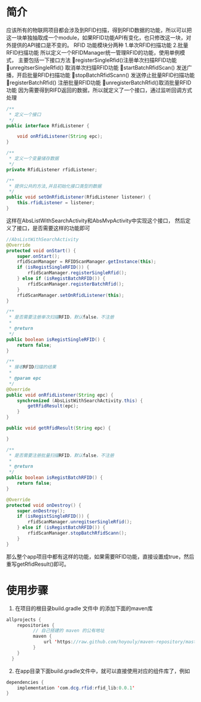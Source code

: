 # 简介
应该所有的物联网项目都会涉及到RFID扫描，得到RFID数据的功能，所以可以把这一块单独抽取成一个module，如果RFID功能API有变化，也只修改这一块，对外提供的API接口是不变的。
RFID 功能模块分两种
1.单次RFID扫描功能
2.批量RFID扫描功能
所以定义一个RFIDManager统一管理RFID的功能，使用单例模式，
主要包括一下接口方法
registerSingleRfid()注册单次扫描RFID功能
unregitserSingleRfid() 取消单次扫描RFID功能
startBatchRfidScan() 发送广播，开启批量RFID扫描功能
stopBatchRfidScann() 发送停止批量RFID扫描功能
registerBatchRfid()  注册批量RFID功能
unregisterBatchRfid()取消批量RFID功能
因为需要得到RIFD返回的数据，所以就定义了一个接口，通过监听回调方式处理

```java
/**
 * 定义一个接口
 */
public interface RfidListener {

    void onRfidListener(String epc);
}

/**
 * 定义一个变量储存数据
 */
private RfidListener rfidListener;

/**
 * 提供公共的方法,并且初始化接口类型的数据
 */
public void setOnRfidListener(RfidListener listener) {
    this.rfidListener = listener;
}
```
这样在AbsListWithSearchActivity和AbsMvpActivity中实现这个接口，
然后定义了接口，是否需要这样的功能即可
```java
//AbsListWithSearchActivity
@Override
protected void onStart() {
    super.onStart();
    rfidScanManager = RFIDScanManager.getInstance(this);
    if (isRegistSingleRFID()) {
        rfidScanManager.registerSingleRfid();
    } else if (isRegistBatchRFID()) {
        rfidScanManager.registerBatchRfid();
    }
    rfidScanManager.setOnRfidListener(this);
}

/**
 * 是否需要注册单次扫描RFID，默认false，不注册
 *
 * @return
 */
public boolean isRegistSingleRFID() {
    return false;
}

/**
 * 接收RFID扫描的结果
 *
 * @param epc
 */
@Override
public void onRfidListener(String epc) {
    synchronized (AbsListWithSearchActivity.this) {
        getRfidResult(epc);
    }
}

public void getRfidResult(String epc) {

}

/**
 * 是否需要注册批量扫描RFID，默认false，不注册
 *
 * @return
 */
public boolean isRegistBatchRFID() {
    return false;
}

@Override
protected void onDestroy() {
    super.onDestroy();
    if (isRegistSingleRFID()) {
        rfidScanManager.unregitserSingleRfid();
    } else if (isRegistBatchRFID()) {
        rfidScanManager.stopBatchRfidScann();
    }
}
```
那么整个app项目中都有这样的功能，如果需要RFID功能，直接设置成true，然后重写getRfidResult()即可。


# 使用步骤

1. 在项目的根目录build.gradle 文件中 的添加下面的maven库

```java
allprojects {
    repositories {
          // 自己搭建的 maven 的公有地址
          maven {
              url 'https://raw.github.com/hoyouly/maven-repository/master'
          }
    }
  }

```
2. 在app目录下面build.gradle文件中，就可以直接使用对应的组件库了，例如

```java
dependencies {
    implementation 'com.dcg.rfid:rfid_lib:0.0.1'
}
```
